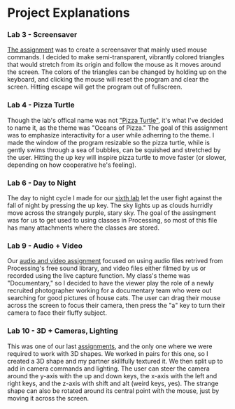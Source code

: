 # Project Explanations

### Lab 3 - Screensaver
[The assignment](https://github.com/SRJoyce/MAGD-150-Assignments/blob/gh-pages/f17_magd150_lab03_joyce/f17_magd150_lab03_joyce.pde) was to create a screensaver that mainly used mouse commands. I decided to make semi-transparent, vibrantly colored triangles that would stretch from its origin and follow the mouse as it moves around the screen. The colors of the triangles can be changed by holding up on the keyboard, and clicking the mouse will reset the program and clear the screen. Hitting escape will get the program out of fullscreen.

### Lab 4 - Pizza Turtle
Though the lab's offical name was not ["Pizza Turtle"](https://github.com/SRJoyce/MAGD-150-Assignments/blob/gh-pages/s17magd150lab04_joyce/s17magd150lab04_joyce.pde), it's what I've decided to name it, as the theme was "Oceans of Pizza." The goal of this assignment was to emphasize interactivity for a user while adherring to the theme. I made the window of the program resizable so the pizza turtle, while is gently swims through a sea of bubbles, can be squished and stretched by the user. Hitting the up key will inspire pizza turtle to move faster (or slower, depending on how cooperative he's feeling).

### Lab 6 - Day to Night
The day to night cycle I made for our [sixth lab](https://github.com/SRJoyce/MAGD-150-Assignments/commit/bb1279bf8ee38ad7ed241f8cf4634ec4db45836a) let the user fight against the fall of night by pressing the up key. The sky lights up as clouds hurridly move across the strangely purple, stary sky. The goal of the assingment was for us to get used to using classes in Processing, so most of this file has many attachments where the classes are stored.

### Lab 9 - Audio + Video
Our [audio and video assignment](https://github.com/SRJoyce/MAGD-150-Assignments/commit/68ab6065a78eef73a2ac296ba41b108e19e1ba7f) focused on using audio files retrived from Processing's free sound library, and video files either filmed by us or recorded using the live capture function. My class's theme was "Documentary," so I decided to have the viewer play the role of a newly recruited photographer working for a documentary team who were out searching for good pictures of house cats. The user can drag their mouse across the screen to focus their camera, then press the "a" key to turn their camera to face their fluffy subject.

### Lab 10 - 3D + Cameras, Lighting
This was one of our last [assignments](https://github.com/SRJoyce/MAGD-150-Assignments/commit/3d9a65070bb1c1b38327a363c6a65e262f56e62d), and the only one where we were required to work with 3D shapes. We worked in pairs for this one, so I created a 3D shape and my partner skillfully textured it. We then split up to add in camera commands and lighting. The user can steer the camera around the y-axis with the up and down keys, the x-axis with the left and right keys, and the z-axis with shift and alt (weird keys, yes). The strange shape can also be rotated around its central point with the mouse, just by moving it across the screen.
